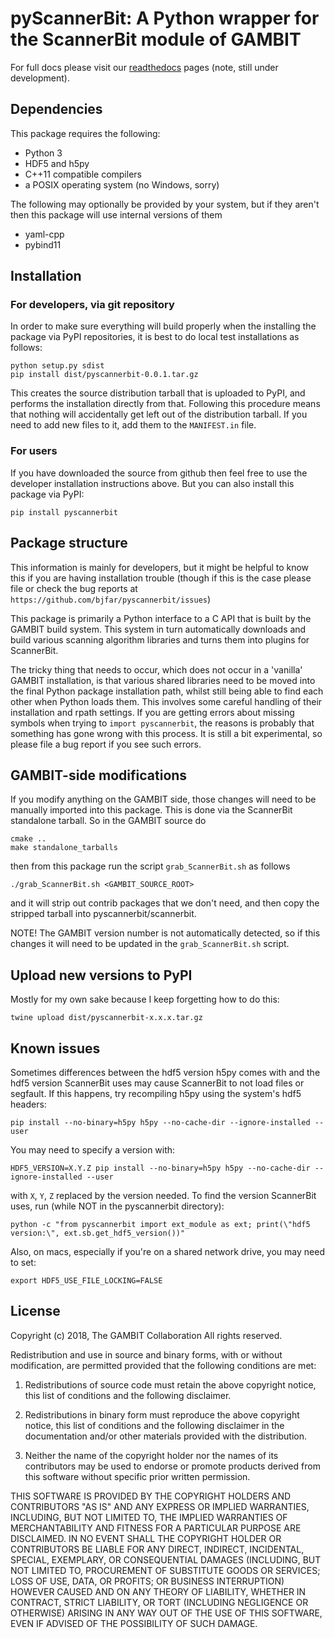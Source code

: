 pyScannerBit: A Python wrapper for the ScannerBit module of GAMBIT
===

For full docs please visit our [readthedocs](https://pyscannerbit.readthedocs.io) pages (note, still under development).

Dependencies
---

This package requires the following:
- Python 3
- HDF5 and h5py
- C++11 compatible compilers
- a POSIX operating system (no Windows, sorry)

The following may optionally be provided by your system, but if they aren't
then this package will use internal versions of them
- yaml-cpp
- pybind11


Installation
---

### For developers, via git repository

In order to make sure everything will build properly when the installing
the package via PyPI repositories, it is best to do local test installations as
follows:
 
    python setup.py sdist
    pip install dist/pyscannerbit-0.0.1.tar.gz  

This creates the source distribution tarball that is uploaded to PyPI, and
performs the installation directly from that. Following this procedure means
that nothing will accidentally get left out of the distribution tarball. If
you need to add new files to it, add them to the `MANIFEST.in` file.

### For users

If you have downloaded the source from github then feel free to use
the developer installation instructions above. But you can also install this
package via PyPI:

    pip install pyscannerbit


Package structure
---

This information is mainly for developers, but it might be helpful to know this
if you are having installation trouble (though if this is the case please file
or check the bug reports at `https://github.com/bjfar/pyscannerbit/issues`)

This package is primarily a Python interface to a C API that is built by the
GAMBIT build system. This system in turn automatically downloads and build
various scanning algorithm libraries and turns them into plugins for ScannerBit.

The tricky thing that needs to occur, which does not occur in a 'vanilla'
GAMBIT installation, is that various shared libraries need to be moved into
the final Python package installation path, whilst still being able to
find each other when Python loads them. This involves some careful handling
of their installation and rpath settings. If you are getting errors about
missing symbols when trying to `import pyscannerbit`, the reasons is probably
that something has gone wrong with this process. It is still a bit experimental,
so please file a bug report if you see such errors.

GAMBIT-side modifications
---

If you modify anything on the GAMBIT side, those changes will need to be
manually imported into this package. This is done via the ScannerBit
standalone tarball. So in the GAMBIT source do

    cmake ..
    make standalone_tarballs

then from this package run the script `grab_ScannerBit.sh` as follows

    ./grab_ScannerBit.sh <GAMBIT_SOURCE_ROOT>

and it will strip out contrib packages that we don't need, and then copy
the stripped tarball into pyscannerbit/scannerbit.

NOTE! The GAMBIT version number is not automatically detected, so if
this changes it will need to be updated in the `grab_ScannerBit.sh` script.  

Upload new versions to PyPI
---

Mostly for my own sake because I keep forgetting how to do this:

    twine upload dist/pyscannerbit-x.x.x.tar.gz 

Known issues
---
Sometimes differences between the hdf5 version h5py comes with and the hdf5 version ScannerBit uses may cause ScannerBit to not load files or segfault.  If this happens, try recompiling h5py using the system's hdf5 headers:

```
pip install --no-binary=h5py h5py --no-cache-dir --ignore-installed --user
```

You may need to specify a version with:

```
HDF5_VERSION=X.Y.Z pip install --no-binary=h5py h5py --no-cache-dir --ignore-installed --user
```

with `X`, `Y`, `Z` replaced by the version needed.  To find the version ScannerBit uses, run (while NOT in the pyscannerbit directory):

```
python -c "from pyscannerbit import ext_module as ext; print(\"hdf5 version:\", ext.sb.get_hdf5_version())" 
```

Also, on macs, especially if you're on a shared network drive, you may need to set:

```
export HDF5_USE_FILE_LOCKING=FALSE
```

License
---
Copyright (c) 2018, The GAMBIT Collaboration
All rights reserved.

Redistribution and use in source and binary forms, with or without modification, are permitted provided that the following conditions are met:

1. Redistributions of source code must retain the above copyright notice, this list of conditions and the following disclaimer.

2. Redistributions in binary form must reproduce the above copyright notice, this list of conditions and the following disclaimer in the documentation and/or other materials provided with the distribution.

3. Neither the name of the copyright holder nor the names of its contributors may be used to endorse or promote products derived from this software without specific prior written permission.

THIS SOFTWARE IS PROVIDED BY THE COPYRIGHT HOLDERS AND CONTRIBUTORS "AS IS" AND ANY EXPRESS OR IMPLIED WARRANTIES, INCLUDING, BUT NOT LIMITED TO, THE IMPLIED WARRANTIES OF MERCHANTABILITY AND FITNESS FOR A PARTICULAR PURPOSE ARE DISCLAIMED. IN NO EVENT SHALL THE COPYRIGHT HOLDER OR CONTRIBUTORS BE LIABLE FOR ANY DIRECT, INDIRECT, INCIDENTAL, SPECIAL, EXEMPLARY, OR CONSEQUENTIAL DAMAGES (INCLUDING, BUT NOT LIMITED TO, PROCUREMENT OF SUBSTITUTE GOODS OR SERVICES; LOSS OF USE, DATA, OR PROFITS; OR BUSINESS INTERRUPTION) HOWEVER CAUSED AND ON ANY THEORY OF LIABILITY, WHETHER IN CONTRACT, STRICT LIABILITY, OR TORT (INCLUDING NEGLIGENCE OR OTHERWISE) ARISING IN ANY WAY OUT OF THE USE OF THIS SOFTWARE, EVEN IF ADVISED OF THE POSSIBILITY OF SUCH DAMAGE.

